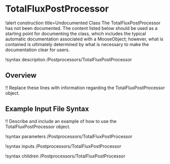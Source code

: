 # TotalFluxPostProcessor

!alert construction title=Undocumented Class
The TotalFluxPostProcessor has not been documented. The content listed below should be used as a starting point for
documenting the class, which includes the typical automatic documentation associated with a
MooseObject; however, what is contained is ultimately determined by what is necessary to make the
documentation clear for users.

!syntax description /Postprocessors/TotalFluxPostProcessor

## Overview

!! Replace these lines with information regarding the TotalFluxPostProcessor object.

## Example Input File Syntax

!! Describe and include an example of how to use the TotalFluxPostProcessor object.

!syntax parameters /Postprocessors/TotalFluxPostProcessor

!syntax inputs /Postprocessors/TotalFluxPostProcessor

!syntax children /Postprocessors/TotalFluxPostProcessor
